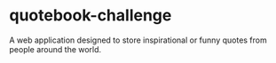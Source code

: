 # quotebook-challenge

A web application designed to store inspirational or funny quotes from people around the world.
